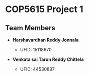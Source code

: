 # COP5615 Project 1

## Team Members

- **Harshavardhan Reddy Jonnala**  
  - UFID: 15118670

- **Venkata sai Tarun Reddy Chittela**  
  - UFID: 44530897


  